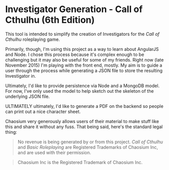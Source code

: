 # Investigator Generation - Call of Cthulhu (6th Edition)

This tool is intended to simplify the creation of Investigators for the
<em>Call of Cthulhu</em> roleplaying game.

Primarily, though, I'm using this project as a way to learn about
AngularJS and Node. I chose this process because it's complex enough to
be challenging but it may also be useful for some of my friends. Right
now (late November 2015) I'm playing with the front end, mostly. My aim
is to guide a user through the process while generating a JSON file
to store the resulting Investigator in.

Ultimately, I'd like to provide persistence via Node and a MongoDB model.
For now, I've only used the model to help sketch out the skeleton of
the underlying JSON file.

ULTIMATELY ultimately, I'd like to generate a PDF on the backend so
people can print out a nice character sheet.

Chaosium very generously allows users of their material to make stuff
like this and share it without any fuss. That being said, here's the
standard legal thing:

>No revenue is being generated by or from this project.
><em>Call of Cthulhu</em> and <em>Basic Roleplaying</em> are Registered
>Trademarks of Chaosium Inc, and are used with their permission.

>Chaosium Inc is the Registered Trademark of Chaosium Inc.
